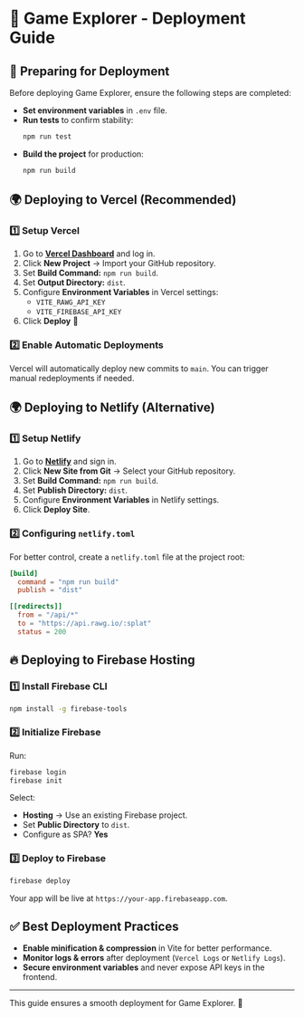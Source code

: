 # 🚀 Game Explorer - Deployment Guide

## 📖 Preparing for Deployment

Before deploying Game Explorer, ensure the following steps are completed:

- **Set environment variables** in `.env` file.
- **Run tests** to confirm stability:
  ```sh
  npm run test
  ```
- **Build the project** for production:
  ```sh
  npm run build
  ```

## 🌍 Deploying to Vercel (Recommended)

### 1️⃣ Setup Vercel

1. Go to **[Vercel Dashboard](https://vercel.com/)** and log in.
2. Click **New Project** → Import your GitHub repository.
3. Set **Build Command:** `npm run build`.
4. Set **Output Directory:** `dist`.
5. Configure **Environment Variables** in Vercel settings:
   - `VITE_RAWG_API_KEY`
   - `VITE_FIREBASE_API_KEY`
6. Click **Deploy** 🚀

### 2️⃣ Enable Automatic Deployments

Vercel will automatically deploy new commits to `main`. You can trigger manual redeployments if needed.

## 🌍 Deploying to Netlify (Alternative)

### 1️⃣ Setup Netlify

1. Go to **[Netlify](https://www.netlify.com/)** and sign in.
2. Click **New Site from Git** → Select your GitHub repository.
3. Set **Build Command:** `npm run build`.
4. Set **Publish Directory:** `dist`.
5. Configure **Environment Variables** in Netlify settings.
6. Click **Deploy Site**.

### 2️⃣ Configuring `netlify.toml`

For better control, create a `netlify.toml` file at the project root:

```toml
[build]
  command = "npm run build"
  publish = "dist"

[[redirects]]
  from = "/api/*"
  to = "https://api.rawg.io/:splat"
  status = 200
```

## 🔥 Deploying to Firebase Hosting

### 1️⃣ Install Firebase CLI

```sh
npm install -g firebase-tools
```

### 2️⃣ Initialize Firebase

Run:

```sh
firebase login
firebase init
```

Select:

- **Hosting** → Use an existing Firebase project.
- Set **Public Directory** to `dist`.
- Configure as SPA? **Yes**

### 3️⃣ Deploy to Firebase

```sh
firebase deploy
```

Your app will be live at `https://your-app.firebaseapp.com`.

## ✅ Best Deployment Practices

- **Enable minification & compression** in Vite for better performance.
- **Monitor logs & errors** after deployment (`Vercel Logs` or `Netlify Logs`).
- **Secure environment variables** and never expose API keys in the frontend.

---

This guide ensures a smooth deployment for Game Explorer. 🚀
